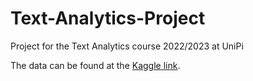 # Text-Analytics-Project
Project for the Text Analytics course 2022/2023 at UniPi

The data can be found at the [Kaggle link](https://www.kaggle.com/datasets/arashnic/covid19-fake-news).
